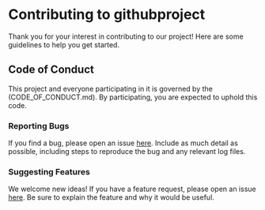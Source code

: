 # Contributing to githubproject

Thank you for your interest in contributing to our project! Here are some guidelines to help you get started.

## Code of Conduct

This project and everyone participating in it is governed by the (CODE_OF_CONDUCT.md). By participating, you are expected to uphold this code.

### Reporting Bugs

If you find a bug, please open an issue [here](https://github.com/charan2380/githubproject/issues). Include as much detail as possible, including steps to reproduce the bug and any relevant log files.

### Suggesting Features

We welcome new ideas! If you have a feature request, please open an issue [here](https://github.com/charan2380/githubproject/issues). Be sure to explain the feature and why it would be useful.
